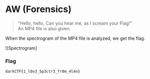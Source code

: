 # AW (Forensics)  
  
> "Hello, hello, Can you hear me, as I scream your Flag!"  
> An MP4 file is also given.  
  
  
When the spectrogram of the MP4 file is analyzed, we get the flag.  

![Spectrogram]  
  
  
### Flag
`darkCTF{1_l0v3_5p3ctr3_fr0m_4l4n}`
